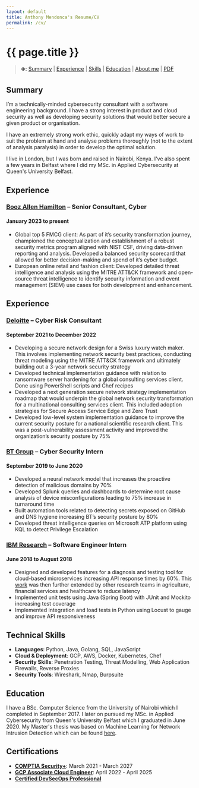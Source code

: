 ```yaml
---
layout: default
title: Anthony Mendonca's Resume/CV
permalink: /cv/
---
```

<h1 id="agm-resumecv" class="no-print">{{ page.title }}</h1>

<blockquote>
 <p class="no-print"><b>🢂:</b>
  <a href="#summary">Summary</a> |
  <a href="#experience">Experience</a> |
  <a href="#skills-what-i-do">Skills</a> |
  <a href="#education">Education</a> |
  <a href="#about-me">About me</a> |
  <a href="/cv/Anthony_Mendonca_Resume.pdf" title="PDF version of my resume / CV">PDF</a>
 </p>
</blockquote>


## Summary

I’m a technically-minded cybersecurity consultant with a software engineering background. I have a strong interest in product and cloud security as well as developing security solutions that would better secure a given product or organisation.

I have an extremely strong work ethic, quickly adapt my ways of work to suit the problem at hand and analyse problems thoroughly (not to the extent of analysis paralysis) in order to develop the optimal solution.

I live in London, but I was born and raised in Nairobi, Kenya. I've also spent a few years in Belfast where I did my MSc. in Applied Cybersecurity at Queen's University Belfast.

## Experience

### [Booz Allen Hamilton](https://www.boozallen.com/) &ndash; Senior Consultant, Cyber
#### January 2023 to present

*  Global top 5 FMCG client: As part of it’s security transformation journey, championed the conceptualization and
establishment of a robust security metrics program aligned with NIST CSF, driving data-driven reporting and
analysis. Developed a balanced security scorecard that allowed for better decision-making and spend of it’s cyber
budget.
*  European online retail and fashion client: Developed detailed threat intelligence and analysis using the MITRE ATT&CK framework and open-source threat intelligence to identify security information and event management (SIEM) use cases for both development and enhancement.

## Experience

### [Deloitte](https://deloitte.com/) &ndash; Cyber Risk Consultant
#### September 2021 to December 2022

*  Developing a secure network design for a Swiss luxury watch maker. This involves implementing network security
best practices, conducting threat modeling using the MITRE ATT&CK framework and ultimately building out a 3-year
network security strategy
*  Developed technical implementation guidance with relation to ransomware server hardening for a global consulting
services client. Done using PowerShell scripts and Chef recipes
*  Developed a next generation secure network strategy implementation roadmap that would underpin the global
network security transformation for a multinational consulting services client. This included adoption strategies for
Secure Access Service Edge and Zero Trust
*  Developed low-level system implementation guidance to improve the current security posture for a national
scientific research client. This was a post-vulnerability assessment activity and improved the organization’s security
posture by 75%

### [BT Group](https://www.bt.com/) &ndash; Cyber Security Intern
#### September 2019 to June 2020

*  Developed a neural network model that increases the proactive detection of malicious domains by 70%
*  Developed Splunk queries and dashboards to determine root cause analysis of device misconfigurations leading to
75% increase in turnaround time
* Built automation tools related to detecting secrets exposed on GitHub and DNS hygiene increasing BT’s security
posture by 80%
* Developed threat intelligence queries on Microsoft ATP platform using KQL to detect Privilege Escalation

### [IBM Research](https://research.ibm.com/) &ndash; Software Engineer Intern
#### June 2018 to August 2018

*  Designed and developed features for a diagnosis and testing tool for cloud-based microservices increasing API
response times by 60%. This [work](https://prezi.com/jr048wvfkn5t/) was then further extended by other research teams in agriculture, financial services and healthcare to reduce latency
*  Implemented unit tests using Java (Spring Boot) with JUnit and Mockito increasing test coverage
*  Implemented integration and load tests in Python using Locust to gauge and improve API responsiveness


## Technical Skills

*  **Languages**: Python, Java, Golang, SQL, JavaScript
*  **Cloud & Deployment**: GCP, AWS, Docker, Kubernetes, Chef
*  **Security Skills**: Penetration Testing, Threat Modelling, Web Application Firewalls, Reverse Proxies
*  **Security Tools**: Wireshark, Nmap, Burpsuite


## Education

I have a BSc. Computer Science from the University of Nairobi which I completed in September 2017. I later on pursued my MSc. in Applied Cybersecurity from Queen's University Belfast which I graduated in June 2020. My Master's thesis was based on Machine Learning for Network Intrusion Detection which can be found [here](https://github.com/tmendonca28/DLNID).


## Certifications

*  **[COMPTIA Security+](https://www.youracclaim.com/badges/9d024e51-beb8-4a1a-9e5f-ce07afe84625?source=linked_in_profile)**: March 2021 - March 2027
*  **[GCP Associate Cloud Engineer](https://www.credential.net/5a883d38-c5d2-4190-9a0e-c23dbc1a0a47)**: April 2022 - April 2025
*  **[Certified DevSecOps Professional](https://www.credly.com/badges/164b83d7-b687-493c-9490-e9a4c31d08e6/public_url)**